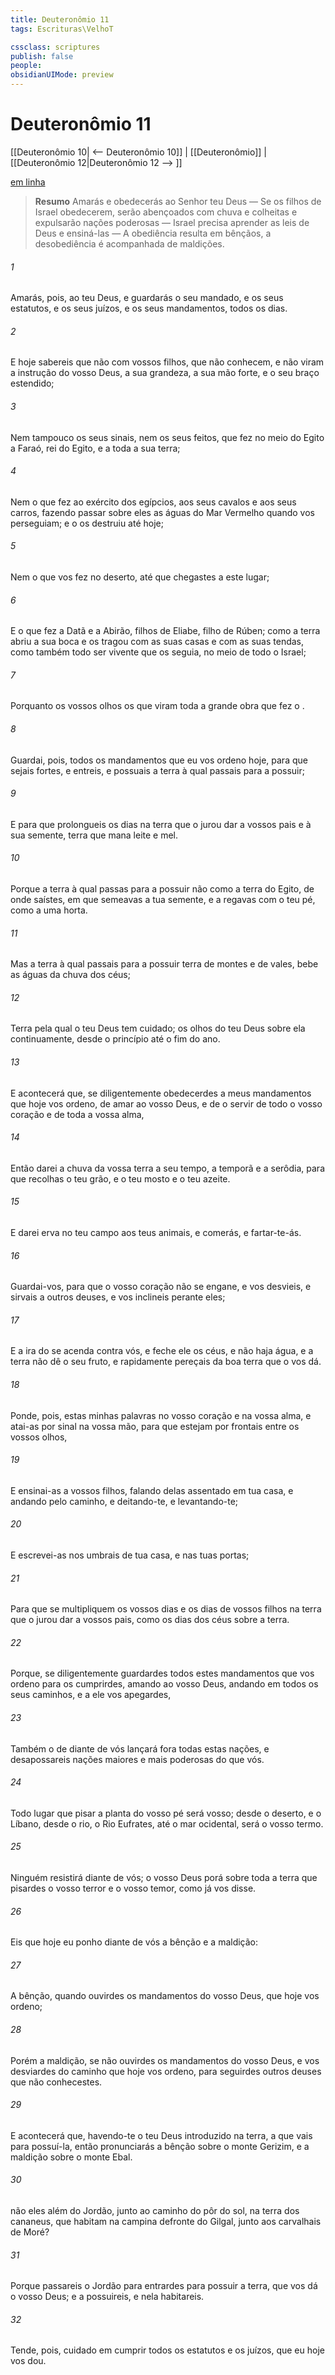 ```yaml
---
title: Deuteronômio 11
tags: Escrituras\VelhoT

cssclass: scriptures
publish: false
people:
obsidianUIMode: preview
---
```


# Deuteronômio 11
[[Deuteronômio 10| <-- Deuteronômio 10]] | [[Deuteronômio]] | [[Deuteronômio 12|Deuteronômio 12 --> ]]

[em linha](https://churchofjesuschrist.org/study/scriptures/ot/deut/11?lang=por)

> __Resumo__
Amarás e obedecerás ao Senhor teu Deus — Se os filhos de Israel obedecerem, serão abençoados com chuva e colheitas e expulsarão nações poderosas — Israel precisa aprender as leis de Deus e ensiná-las — A obediência resulta em bênçãos, a desobediência é acompanhada de maldições.

###### 1 
Amarás, pois, ao  teu Deus, e guardarás o seu mandado, e os seus estatutos, e os seus juízos, e os seus mandamentos, todos os dias.

###### 2 
E hoje sabereis que  não com vossos filhos, que não conhecem, e não viram a instrução do  vosso Deus, a sua grandeza, a sua mão forte, e o seu braço estendido;

###### 3 
Nem tampouco os seus sinais, nem os seus feitos, que fez no meio do Egito a Faraó, rei do Egito, e a toda a sua terra;

###### 4 
Nem o que fez ao exército dos egípcios, aos seus cavalos e aos seus carros, fazendo passar sobre eles as águas do Mar Vermelho quando vos perseguiam; e o  os destruiu até  hoje;

###### 5 
Nem o que vos fez no deserto, até que chegastes a este lugar;

###### 6 
E o que fez a Datã e a Abirão, filhos de Eliabe, filho de Rúben; como a terra abriu a sua boca e os tragou com as suas casas e com as suas tendas, como também todo ser vivente que os seguia, no meio de todo o Israel;

###### 7 
Porquanto os vossos olhos  os que viram toda a grande obra que fez o .

###### 8 
Guardai, pois, todos os mandamentos que eu vos ordeno hoje, para que sejais fortes, e entreis, e possuais a terra à qual passais para a possuir;

###### 9 
E para que prolongueis os dias na terra que o  jurou dar a vossos pais e à sua semente, terra que mana leite e mel.

###### 10 
Porque a terra à qual passas para a possuir não  como a terra do Egito, de onde saístes, em que semeavas a tua semente, e a regavas com o teu pé, como a uma horta.

###### 11 
Mas a terra à qual passais para a possuir  terra de montes e de vales,  bebe as águas da chuva dos céus;

###### 12 
Terra pela qual o  teu Deus tem cuidado; os olhos do  teu Deus  sobre ela continuamente, desde o princípio até o fim do ano.

###### 13 
E acontecerá que, se diligentemente obedecerdes a meus mandamentos que hoje vos ordeno, de amar ao  vosso Deus, e de o servir de todo o vosso coração e de toda a vossa alma,

###### 14 
Então darei a chuva da vossa terra a seu tempo, a temporã e a serôdia, para que recolhas o teu grão, e o teu mosto e o teu azeite.

###### 15 
E darei erva no teu campo aos teus animais, e comerás, e fartar-te-ás.

###### 16 
Guardai-vos, para que o vosso coração não se engane, e vos desvieis, e sirvais a outros deuses, e vos inclineis perante eles;

###### 17 
E a ira do  se acenda contra vós, e feche ele os céus, e não haja água, e a terra não dê o seu fruto, e rapidamente pereçais da boa terra que o  vos dá.

###### 18 
Ponde, pois, estas minhas palavras no vosso coração e na vossa alma, e atai-as por sinal na vossa mão, para que estejam por frontais entre os vossos olhos,

###### 19 
E ensinai-as a vossos filhos, falando delas assentado em tua casa, e andando pelo caminho, e deitando-te, e levantando-te;

###### 20 
E escrevei-as nos umbrais de tua casa, e nas tuas portas;

###### 21 
Para que se multipliquem os vossos dias e os dias de vossos filhos na terra que o  jurou dar a vossos pais, como os dias dos céus sobre a terra.

###### 22 
Porque, se diligentemente guardardes todos estes mandamentos que vos ordeno para os cumprirdes, amando ao  vosso Deus, andando em todos os seus caminhos, e a ele vos apegardes,

###### 23 
Também o  de diante de vós lançará fora todas estas nações, e desapossareis nações maiores e mais poderosas do que vós.

###### 24 
Todo lugar que pisar a planta do vosso pé será vosso; desde o deserto, e  o Líbano, desde o rio, o Rio Eufrates, até o mar ocidental, será o vosso termo.

###### 25 
Ninguém resistirá diante de vós; o  vosso Deus porá sobre toda a terra que pisardes o vosso terror e o vosso temor, como já vos disse.

###### 26 
Eis que hoje eu ponho diante de vós a bênção e a maldição:

###### 27 
A bênção, quando ouvirdes os mandamentos do  vosso Deus, que hoje vos ordeno;

###### 28 
Porém a maldição, se não ouvirdes os mandamentos do  vosso Deus, e vos desviardes do caminho que hoje vos ordeno, para seguirdes outros deuses que não conhecestes.

###### 29 
E acontecerá que, havendo-te o  teu Deus introduzido na terra, a que vais para possuí-la, então pronunciarás a bênção sobre o monte Gerizim, e a maldição sobre o monte Ebal.

###### 30 
 não  eles além do Jordão, junto ao caminho do pôr do sol, na terra dos cananeus, que habitam na campina defronte do Gilgal, junto aos carvalhais de Moré?

###### 31 
Porque passareis o Jordão para entrardes para possuir a terra, que vos dá o  vosso Deus; e a possuireis, e nela habitareis.

###### 32 
Tende, pois, cuidado em cumprir todos os estatutos e os juízos, que eu hoje vos dou.

